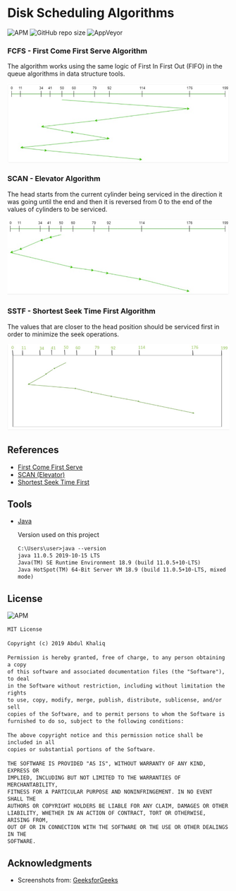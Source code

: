 # Disk Scheduling Algorithms
![APM](https://img.shields.io/apm/l/vim-mode) ![GitHub repo size](https://img.shields.io/github/repo-size/atom/atom) ![AppVeyor](https://img.shields.io/appveyor/ci/gruntjs/grunt)

### FCFS - First Come First Serve Algorithm
The algorithm works using the same logic of First In First Out (FIFO) in the queue algorithms in data structure tools.

![FCFS Algorithm](screenshots/FCFS.PNG)

### SCAN - Elevator Algorithm
The head starts from the current cylinder being serviced in the direction it was going until the end and then it is reversed from 0 to the end of the values of cylinders to be serviced.

![SCAN Algorithm](screenshots/SCAN.PNG)

### SSTF - Shortest Seek Time First Algorithm
The values that are closer to the head position should be serviced first in order to minimize the seek operations.

![SSTF](screenshots/SSTF.PNG)

## References
* [First Come First Serve](https://www.geeksforgeeks.org/fcfs-disk-scheduling-algorithms/)
* [SCAN (Elevator)](https://www.geeksforgeeks.org/scan-elevator-disk-scheduling-algorithms/)
* [Shortest Seek Time First](https://www.javatpoint.com/os-sstf-scheduling-algorithm/)

## Tools
* [Java](https://www.oracle.com/technetwork/java/javase/downloads/index.html)
  
  Version used on this project
  ```
  C:\Users\user>java --version
  java 11.0.5 2019-10-15 LTS
  Java(TM) SE Runtime Environment 18.9 (build 11.0.5+10-LTS)
  Java HotSpot(TM) 64-Bit Server VM 18.9 (build 11.0.5+10-LTS, mixed mode)
  ```
  
## License
![APM](https://img.shields.io/apm/l/vim-mode)

```
MIT License

Copyright (c) 2019 Abdul Khaliq

Permission is hereby granted, free of charge, to any person obtaining a copy
of this software and associated documentation files (the "Software"), to deal
in the Software without restriction, including without limitation the rights
to use, copy, modify, merge, publish, distribute, sublicense, and/or sell
copies of the Software, and to permit persons to whom the Software is
furnished to do so, subject to the following conditions:

The above copyright notice and this permission notice shall be included in all
copies or substantial portions of the Software.

THE SOFTWARE IS PROVIDED "AS IS", WITHOUT WARRANTY OF ANY KIND, EXPRESS OR
IMPLIED, INCLUDING BUT NOT LIMITED TO THE WARRANTIES OF MERCHANTABILITY,
FITNESS FOR A PARTICULAR PURPOSE AND NONINFRINGEMENT. IN NO EVENT SHALL THE
AUTHORS OR COPYRIGHT HOLDERS BE LIABLE FOR ANY CLAIM, DAMAGES OR OTHER
LIABILITY, WHETHER IN AN ACTION OF CONTRACT, TORT OR OTHERWISE, ARISING FROM,
OUT OF OR IN CONNECTION WITH THE SOFTWARE OR THE USE OR OTHER DEALINGS IN THE
SOFTWARE.
```
## Acknowledgments
* Screenshots from: [GeeksforGeeks](https://www.geeksforgeeks.org/disk-scheduling-algorithms/)
